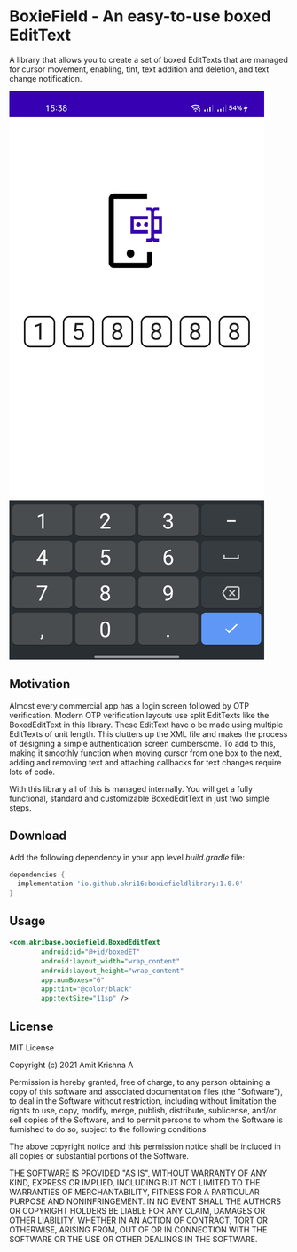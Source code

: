 # BoxieField - An easy-to-use boxed EditText

A library that allows you to create a set of boxed EditTexts that are managed for cursor movement, enabling, tint, text addition and deletion, and text change notification. 

![Screenshot](https://github.com/akri16/BoxieField/blob/main/assets/1.jpeg)

## Motivation

Almost every commercial app has a login screen followed by OTP verification. Modern OTP verification layouts use split EditTexts like the BoxedEditText in this library. These EditText have o be made using multiple EditTexts of unit length. This clutters up the XML file and makes the process of designing a simple authentication screen cumbersome. To add to this, making it smoothly function when moving cursor from one box to the next, adding and removing text and attaching callbacks for text changes require lots of code. 

With this library all of this is managed internally. You will get a fully functional, standard and customizable BoxedEditText in just two simple steps.

## Download

Add the following dependency in your app level *build.gradle* file:

```groovy
dependencies {
  implementation 'io.github.akri16:boxiefieldlibrary:1.0.0'
}
```

## Usage

```xml
<com.akribase.boxiefield.BoxedEditText
        android:id="@+id/boxedET"
        android:layout_width="wrap_content"
        android:layout_height="wrap_content"
        app:numBoxes="6"
        app:tint="@color/black"
        app:textSize="11sp" />
```

## License

MIT License

Copyright (c) 2021 Amit Krishna A

Permission is hereby granted, free of charge, to any person obtaining a copy
of this software and associated documentation files (the "Software"), to deal
in the Software without restriction, including without limitation the rights
to use, copy, modify, merge, publish, distribute, sublicense, and/or sell
copies of the Software, and to permit persons to whom the Software is
furnished to do so, subject to the following conditions:

The above copyright notice and this permission notice shall be included in all
copies or substantial portions of the Software.

THE SOFTWARE IS PROVIDED "AS IS", WITHOUT WARRANTY OF ANY KIND, EXPRESS OR
IMPLIED, INCLUDING BUT NOT LIMITED TO THE WARRANTIES OF MERCHANTABILITY,
FITNESS FOR A PARTICULAR PURPOSE AND NONINFRINGEMENT. IN NO EVENT SHALL THE
AUTHORS OR COPYRIGHT HOLDERS BE LIABLE FOR ANY CLAIM, DAMAGES OR OTHER
LIABILITY, WHETHER IN AN ACTION OF CONTRACT, TORT OR OTHERWISE, ARISING FROM,
OUT OF OR IN CONNECTION WITH THE SOFTWARE OR THE USE OR OTHER DEALINGS IN THE
SOFTWARE.